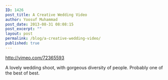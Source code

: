 ```yaml
---
ID: 1426
post_title: A Creative Wedding Video
author: Yoosuf Muhammad
post_date: 2013-08-31 08:08:15
post_excerpt: ""
layout: post
permalink: /blog/a-creative-wedding-video/
published: true
---
```

http://vimeo.com/72365593

A lovely wedding shoot, with gorgeous diversity of people. Probably one of the best of best.